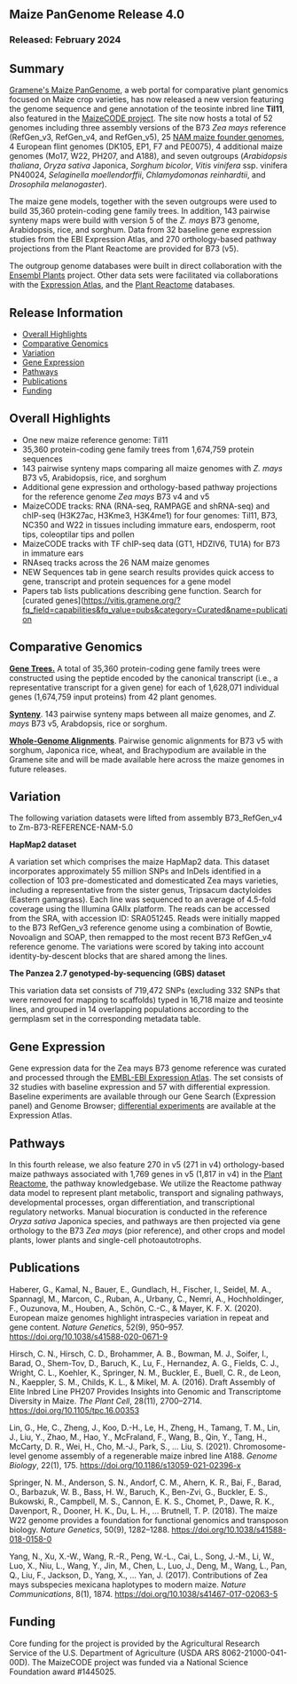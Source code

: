 ## Maize PanGenome Release 4.0
### Released: February 2024
## Summary
[Gramene's Maize PanGenome](http://maize-pangenome.gramene.org), a web portal for comparative plant genomics focused on Maize crop varieties,
has now released a new version featuring the genome sequence and gene annotation of the teosinte inbred line **Til11**, also featured in the [MaizeCODE project](http://www.maizecode.org/data/). The site now hosts a total of 52 genomes including three assembly versions of the B73 _Zea mays_ reference (RefGen_v3, RefGen_v4, and RefGen_v5), 25 [NAM maize founder genomes](https://nam-genomes.github.io/), 4 European flint genomes (DK105, EP1, F7 and PE0075), 4 additional maize genomes (Mo17, W22, PH207, and A188), and seven outgroups (_Arabidopsis thaliana_, _Oryza sativa_ Japonica, _Sorghum bicolor_, _Vitis vinifera_ ssp. vinifera PN40024, _Selaginella moellendorffii_, _Chlamydomonas reinhardtii_, and _Drosophila melanogaster_).

The maize gene models, together with the seven outgroups were used to build 35,360 protein-coding gene family trees. In addition, 143 pairwise synteny maps were build with version 5 of the _Z. mays_ B73 genome, Arabidopsis, rice, and sorghum. Data from 32 baseline gene expression studies from the EBI Expression Atlas, and 270 orthology-based pathway projections from the Plant Reactome are provided for B73 (v5).

The outgroup genome databases were built in direct collaboration with the [Ensembl Plants](http://plants.ensembl.org) project.
Other data sets were facilitated via collaborations with the [Expression Atlas](https://www.ebi.ac.uk/gxa/plant/experiments),
and the [Plant Reactome](https://plantreactome.gramene.org/) databases.

## Release Information
- [Overall Highlights](#overall-highlights)
- [Comparative Genomics](#comparative-genomics)
- [Variation](#variation)
- [Gene Expression](#gene-expression)
- [Pathways](#pathways)
- [Publications](#pubications)
- [Funding](#funding)

## Overall Highlights
- One new maize reference genome: Til11
- 35,360 protein-coding gene family trees from 1,674,759 protein sequences
- 143 pairwise synteny maps comparing all maize genomes with _Z. mays_ B73 v5, Arabidopsis, rice, and sorghum
- Additional gene expression and orthology-based pathway projections for the reference 
  genome *Zea mays* B73 v4 and v5
- MaizeCODE tracks: RNA (RNA-seq, RAMPAGE and shRNA-seq) and chIP-seq (H3K27ac, H3Kme3, H3K4me1) for four genomes: Til11, B73, NC350 and W22 in tissues including immature ears, endosperm, root tips, coleoptilar tips and pollen
- MaizeCODE tracks with TF chIP-seq data (GT1, HDZIV6, TU1A) for B73 in immature ears
- RNAseq tracks across the 26 NAM maize genomes
- NEW Sequences tab in gene search results provides quick access to gene, transcript and protein sequences for a gene model
- Papers tab lists publications describing gene function. Search for [curated genes](https://vitis.gramene.org/?fq_field=capabilities&fq_value=pubs&category=Curated&name=publication

## Comparative Genomics

[**Gene Trees.**](http://maize-pangenome-ensembl.gramene.org/prot_tree_stats.html) A total of
35,360 protein-coding gene family trees were constructed using the peptide encoded by
the canonical transcript (i.e., a representative transcript for a given gene) for each
of 1,628,071 individual genes (1,674,759 input proteins) from 42 plant genomes.

[**Synteny**](https://maize-pangenome-ensembl.gramene.org/compara_analyses.html). 143 pairwise synteny maps between all maize genomes, and _Z. mays_ B73 v5, Arabdopsis, rice or sorghum.

[**Whole-Genome Alignments**](https://maize-pangenome-ensembl.gramene.org/info/genome/compara/compara_analyses.html). Pairwise genomic alignments for B73 v5 with sorghum, Japonica rice, wheat, and Brachypodium are available in the Gramene site and will be made available here across the maize genomes in future releases.

## Variation

The following variation datasets were lifted from assembly B73_RefGen_v4 to Zm-B73-REFERENCE-NAM-5.0

**HapMap2 dataset**

A variation set which comprises the maize HapMap2 data. This dataset incorporates approximately 55 million SNPs and InDels identified in a collection of 103 pre-domesticated and domesticated Zea mays varieties, including a representative from the sister genus, Tripsacum dactyloides (Eastern gamagrass). Each line was sequenced to an average of 4.5-fold coverage using the Illumina GAIIx platform. The reads can be accessed from the SRA, with accession ID: SRA051245. Reads were initially mapped to the B73 RefGen_v3 reference genome using a combination of Bowtie, Novoalign and SOAP, then remapped to the most recent B73 RefGen_v4 reference genome. The variations were scored by taking into account identity-by-descent blocks that are shared among the lines.

**The Panzea 2.7 genotyped-by-sequencing (GBS) dataset**

This variation data set consists of 719,472 SNPs (excluding 332 SNPs that were removed for mapping to scaffolds) typed in 16,718 maize and teosinte lines, and grouped in 14 overlapping populations according to the germplasm set in the corresponding metadata table.

## Gene Expression

Gene expression data for the Zea mays B73 genome reference was curated and
processed through the [EMBL-EBI Expression Atlas](https://www.ebi.ac.uk/gxa/plant/experiments).
The set consists of 32 studies with baseline expression and 57 with differential expression. Baseline experiments
are available through our Gene Search (Expression panel) and Genome Browser; [differential experiments](https://www.ebi.ac.uk/gxa/experiments?kingdom=Plants&species=Zea+mays&experimentType=Differential) are available at the Expression Atlas.

## Pathways

In this fourth release, we also feature 270 in v5 (271 in v4) orthology-based maize pathways associated with 1,769 genes in v5 (1,817 in v4) in the [Plant Reactome](https://plantreactome.gramene.org/), the pathway knowledgebase. We utilize the Reactome pathway data model to represent plant metabolic, transport and signaling pathways, developmental processes, organ differentiation, and transcriptional regulatory networks. Manual biocuration is conducted in the reference _Oryza sativa_ Japonica species, and pathways are then projected via gene orthology to the B73 _Zea mays_ (pior reference), and other crops and model plants, lower plants and single-cell photoautotrophs.

## Publications

Haberer, G., Kamal, N., Bauer, E., Gundlach, H., Fischer, I., Seidel, M. A., Spannagl, M., Marcon, C., Ruban, A., Urbany, C., Nemri, A., Hochholdinger, F., Ouzunova, M., Houben, A., Schön, C.-C., & Mayer, K. F. X. (2020). European maize genomes highlight intraspecies variation in repeat and gene content. _Nature Genetics_, 52(9), 950–957. https://doi.org/10.1038/s41588-020-0671-9

Hirsch, C. N., Hirsch, C. D., Brohammer, A. B., Bowman, M. J., Soifer, I., Barad, O., Shem-Tov, D., Baruch, K., Lu, F., Hernandez, A. G., Fields, C. J., Wright, C. L., Koehler, K., Springer, N. M., Buckler, E., Buell, C. R., de Leon, N., Kaeppler, S. M., Childs, K. L., & Mikel, M. A. (2016). Draft Assembly of Elite Inbred Line PH207 Provides Insights into Genomic and Transcriptome Diversity in Maize. _The Plant Cell_, 28(11), 2700–2714. https://doi.org/10.1105/tpc.16.00353

Lin, G., He, C., Zheng, J., Koo, D.-H., Le, H., Zheng, H., Tamang, T. M., Lin, J., Liu, Y., Zhao, M., Hao, Y., McFraland, F., Wang, B., Qin, Y., Tang, H., McCarty, D. R., Wei, H., Cho, M.-J., Park, S., … Liu, S. (2021). Chromosome-level genome assembly of a regenerable maize inbred line A188. _Genome Biology_, 22(1), 175. https://doi.org/10.1186/s13059-021-02396-x

Springer, N. M., Anderson, S. N., Andorf, C. M., Ahern, K. R., Bai, F., Barad, O., Barbazuk, W. B., Bass, H. W., Baruch, K., Ben-Zvi, G., Buckler, E. S., Bukowski, R., Campbell, M. S., Cannon, E. K. S., Chomet, P., Dawe, R. K., Davenport, R., Dooner, H. K., Du, L. H., … Brutnell, T. P. (2018). The maize W22 genome provides a foundation for functional genomics and transposon biology. _Nature Genetics_, 50(9), 1282–1288. https://doi.org/10.1038/s41588-018-0158-0

Yang, N., Xu, X.-W., Wang, R.-R., Peng, W.-L., Cai, L., Song, J.-M., Li, W., Luo, X., Niu, L., Wang, Y., Jin, M., Chen, L., Luo, J., Deng, M., Wang, L., Pan, Q., Liu, F., Jackson, D., Yang, X., … Yan, J. (2017). Contributions of Zea mays subspecies mexicana haplotypes to modern maize. _Nature Communications_, 8(1), 1874. https://doi.org/10.1038/s41467-017-02063-5


## Funding

Core funding for the project is provided by the Agricultural Research Service of the U.S. Department of Agriculture (USDA ARS 8062-21000-041-00D). The MaizeCODE project was funded via a National Science Foundation award #1445025.
